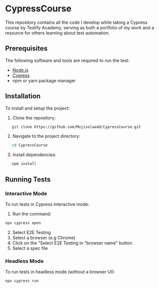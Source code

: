 # CypressCourse
This repository contains all the code I develop while taking a Cypress course by Testify Academy, serving as both a portfolio of my work and a resource for others learning about test automation.


## Prerequisites
The following software and tools are required to run the test:
- [Node.js](https://nodejs.org/)
- [Cypress](https://www.cypress.io/)
- npm or yarn package manager

## Installation
To install and setup the project:
1. Clone the repository:
```bash
   git clone https://github.com/MojisolaaaO/CypressCourse.git
```

2. Navigate to the project directory:
```bash
   cd CypressCourse
```

3. Install dependencies:
```bash
   npm install
```


## Running Tests
### Interactive Mode
To run tests in Cypress interactive mode:
1. Run the command:
```bash
npx cypress open
```
2. Select E2E Testing
3. Select a browser (e.g Chrome)
4. Click on the "Select E2E Testing in "browser name" button
5. Select a spec file

### Headless Mode
To run tests in headless mode (without a browser UI):
```bash
npx cypress run
```
